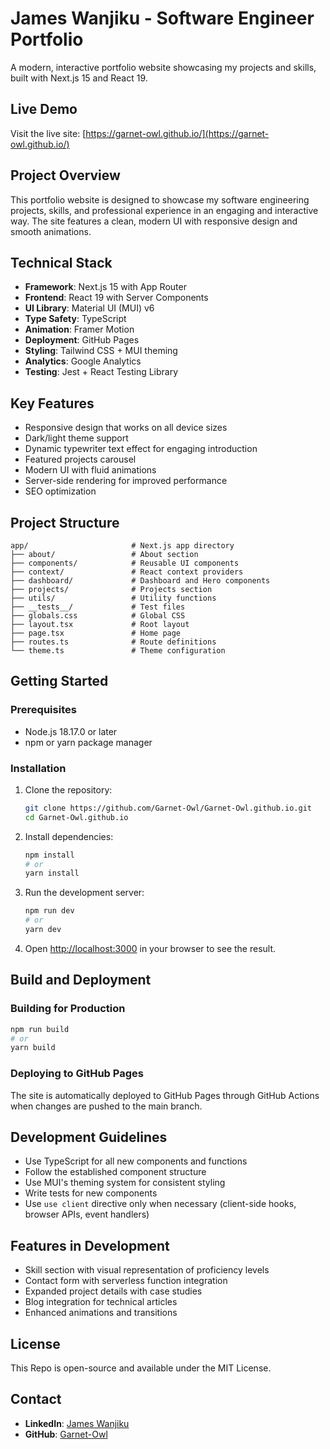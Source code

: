 # James Wanjiku - Software Engineer Portfolio

A modern, interactive portfolio website showcasing my projects and skills, built with Next.js 15 and React 19.

## Live Demo

Visit the live site: [https://garnet-owl.github.io/](https://garnet-owl.github.io/)

## Project Overview

This portfolio website is designed to showcase my software engineering projects, skills, and professional experience in an engaging and interactive way. The site features a clean, modern UI with responsive design and smooth animations.

## Technical Stack

- **Framework**: Next.js 15 with App Router
- **Frontend**: React 19 with Server Components
- **UI Library**: Material UI (MUI) v6
- **Type Safety**: TypeScript
- **Animation**: Framer Motion
- **Deployment**: GitHub Pages
- **Styling**: Tailwind CSS + MUI theming
- **Analytics**: Google Analytics
- **Testing**: Jest + React Testing Library

## Key Features

- Responsive design that works on all device sizes
- Dark/light theme support
- Dynamic typewriter text effect for engaging introduction
- Featured projects carousel
- Modern UI with fluid animations
- Server-side rendering for improved performance
- SEO optimization

## Project Structure

```
app/                       # Next.js app directory
├── about/                 # About section
├── components/            # Reusable UI components
├── context/               # React context providers
├── dashboard/             # Dashboard and Hero components
├── projects/              # Projects section
├── utils/                 # Utility functions
├── __tests__/             # Test files
├── globals.css            # Global CSS
├── layout.tsx             # Root layout
├── page.tsx               # Home page
├── routes.ts              # Route definitions
└── theme.ts               # Theme configuration
```

## Getting Started

### Prerequisites

- Node.js 18.17.0 or later
- npm or yarn package manager

### Installation

1. Clone the repository:
   ```bash
   git clone https://github.com/Garnet-Owl/Garnet-Owl.github.io.git
   cd Garnet-Owl.github.io
   ```

2. Install dependencies:
   ```bash
   npm install
   # or
   yarn install
   ```

3. Run the development server:
   ```bash
   npm run dev
   # or
   yarn dev
   ```

4. Open [http://localhost:3000](http://localhost:3000) in your browser to see the result.

## Build and Deployment

### Building for Production

```bash
npm run build
# or
yarn build
```

### Deploying to GitHub Pages

The site is automatically deployed to GitHub Pages through GitHub Actions when changes are pushed to the main branch.

## Development Guidelines

- Use TypeScript for all new components and functions
- Follow the established component structure
- Use MUI's theming system for consistent styling
- Write tests for new components
- Use `use client` directive only when necessary (client-side hooks, browser APIs, event handlers)

## Features in Development

- Skill section with visual representation of proficiency levels
- Contact form with serverless function integration
- Expanded project details with case studies
- Blog integration for technical articles
- Enhanced animations and transitions

## License

This Repo is open-source and available under the MIT License.

## Contact

- **LinkedIn**: [James Wanjiku](https://www.linkedin.com/in/james-wanjiku/)
- **GitHub**: [Garnet-Owl](https://github.com/Garnet-Owl)
